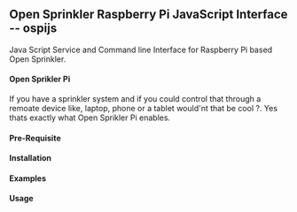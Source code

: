 ## Open Sprinkler Raspberry Pi JavaScript Interface  -- ospijs 

Java Script Service and Command line Interface for Raspberry Pi based Open Sprinkler.


#### Open Sprikler Pi
If you have a sprinkler system and if you could control that through a remoate device like, laptop, phone or a tablet would'nt that be cool ?. Yes thats exactly what Open Sprikler Pi enables. 


#### Pre-Requisite


#### Installation


#### Examples 


#### Usage



